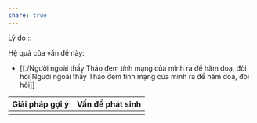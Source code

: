 ```yaml
---
share: true
---
```

Lý do :: 

Hệ quả của vấn đề này:
- [[./Người ngoài thấy Thảo đem tính mạng của mình ra để hăm doạ, đòi hỏi|Người ngoài thấy Thảo đem tính mạng của mình ra để hăm doạ, đòi hỏi]]


| Giải pháp gợi ý | Vấn đề phát sinh |
| --------------- | ---------------- |
|                 |                  |